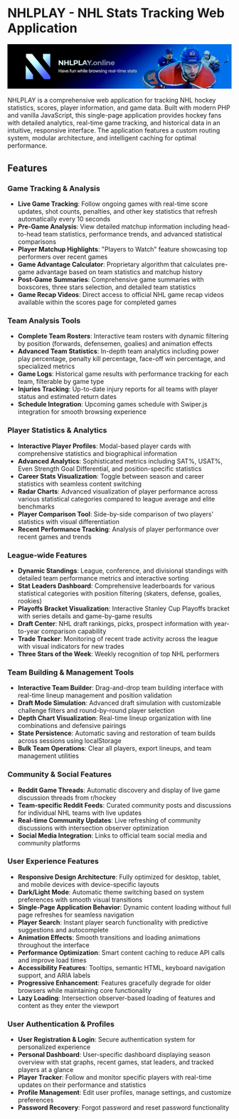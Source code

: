 # NHLPLAY - NHL Stats Tracking Web Application

![NHLPLAY](promo-banner.jpg)

NHLPLAY is a comprehensive web application for tracking NHL hockey statistics, scores, player information, and game data. Built with modern PHP and vanilla JavaScript, this single-page application provides hockey fans with detailed analytics, real-time game tracking, and historical data in an intuitive, responsive interface. The application features a custom routing system, modular architecture, and intelligent caching for optimal performance.

## Features

### Game Tracking & Analysis
- **Live Game Tracking**: Follow ongoing games with real-time score updates, shot counts, penalties, and other key statistics that refresh automatically every 10 seconds
- **Pre-Game Analysis**: View detailed matchup information including head-to-head team statistics, performance trends, and advanced statistical comparisons
- **Player Matchup Highlights**: "Players to Watch" feature showcasing top performers over recent games
- **Game Advantage Calculator**: Proprietary algorithm that calculates pre-game advantage based on team statistics and matchup history
- **Post-Game Summaries**: Comprehensive game summaries with boxscores, three stars selection, and detailed team statistics
- **Game Recap Videos**: Direct access to official NHL game recap videos available within the scores page for completed games

### Team Analysis Tools
- **Complete Team Rosters**: Interactive team rosters with dynamic filtering by position (forwards, defensemen, goalies) and animation effects
- **Advanced Team Statistics**: In-depth team analytics including power play percentage, penalty kill percentage, face-off win percentage, and specialized metrics
- **Game Logs**: Historical game results with performance tracking for each team, filterable by game type
- **Injuries Tracking**: Up-to-date injury reports for all teams with player status and estimated return dates
- **Schedule Integration**: Upcoming games schedule with Swiper.js integration for smooth browsing experience

### Player Statistics & Analytics
- **Interactive Player Profiles**: Modal-based player cards with comprehensive statistics and biographical information
- **Advanced Analytics**: Sophisticated metrics including SAT%, USAT%, Even Strength Goal Differential, and position-specific statistics
- **Career Stats Visualization**: Toggle between season and career statistics with seamless content switching
- **Radar Charts**: Advanced visualization of player performance across various statistical categories compared to league average and elite benchmarks
- **Player Comparison Tool**: Side-by-side comparison of two players' statistics with visual differentiation
- **Recent Performance Tracking**: Analysis of player performance over recent games and trends

### League-wide Features
- **Dynamic Standings**: League, conference, and divisional standings with detailed team performance metrics and interactive sorting
- **Stat Leaders Dashboard**: Comprehensive leaderboards for various statistical categories with position filtering (skaters, defense, goalies, rookies)
- **Playoffs Bracket Visualization**: Interactive Stanley Cup Playoffs bracket with series details and game-by-game results
- **Draft Center**: NHL draft rankings, picks, prospect information with year-to-year comparison capability
- **Trade Tracker**: Monitoring of recent trade activity across the league with visual indicators for new trades
- **Three Stars of the Week**: Weekly recognition of top NHL performers

### Team Building & Management Tools
- **Interactive Team Builder**: Drag-and-drop team building interface with real-time lineup management and position validation
- **Draft Mode Simulation**: Advanced draft simulation with customizable challenge filters and round-by-round player selection
- **Depth Chart Visualization**: Real-time lineup organization with line combinations and defensive pairings
- **State Persistence**: Automatic saving and restoration of team builds across sessions using localStorage
- **Bulk Team Operations**: Clear all players, export lineups, and team management utilities

### Community & Social Features
- **Reddit Game Threads**: Automatic discovery and display of live game discussion threads from r/hockey
- **Team-specific Reddit Feeds**: Curated community posts and discussions for individual NHL teams with live updates
- **Real-time Community Updates**: Live refreshing of community discussions with intersection observer optimization
- **Social Media Integration**: Links to official team social media and community platforms

### User Experience Features
- **Responsive Design Architecture**: Fully optimized for desktop, tablet, and mobile devices with device-specific layouts
- **Dark/Light Mode**: Automatic theme switching based on system preferences with smooth visual transitions
- **Single-Page Application Behavior**: Dynamic content loading without full page refreshes for seamless navigation
- **Player Search**: Instant player search functionality with predictive suggestions and autocomplete
- **Animation Effects**: Smooth transitions and loading animations throughout the interface
- **Performance Optimization**: Smart content caching to reduce API calls and improve load times
- **Accessibility Features**: Tooltips, semantic HTML, keyboard navigation support, and ARIA labels
- **Progressive Enhancement**: Features gracefully degrade for older browsers while maintaining core functionality
- **Lazy Loading**: Intersection observer-based loading of features and content as they enter the viewport

### User Authentication & Profiles
- **User Registration & Login**: Secure authentication system for personalized experience
- **Personal Dashboard**: User-specific dashboard displaying season overview with stat graphs, recent games, stat leaders, and tracked players at a glance
- **Player Tracker**: Follow and monitor specific players with real-time updates on their performance and statistics
- **Profile Management**: Edit user profiles, manage settings, and customize preferences
- **Password Recovery**: Forgot password and reset password functionality
